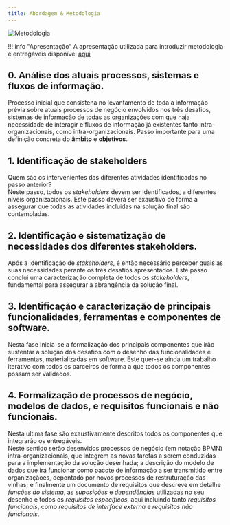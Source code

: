 ```yaml
---
title: Abordagem & Metodologia
---
```


![Metodologia](/diagramas/export/metodologia.png)

!!! info "Apresentação"
    A apresentação utilizada para introduzir metodologia e entregáveis disponível [aqui](/documentos/intro_metod_29-10-2021.pdf)


## 0. Análise dos atuais processos, sistemas e fluxos de informação.

Processo inicial que consistena no levantamento de toda a informação prévia sobre atuais processos de negócio envolvidos nos três desafios, sistemas de informação de todas as organizações com que haja necessidade de interagir e fluxos de informação já existentes tanto intra-organizacionais, como intra-organizacionais. Passo importante para uma definição concreta do **âmbito** e **objetivos**.

## 1. Identificação de stakeholders

Quem são os intervenientes das diferentes atividades identificadas no passo anterior?  
Neste passo, todos os _stakeholders_ devem ser identificados, a diferentes níveis organizacionais. Este passo deverá ser exaustivo de forma a assegurar que todas as atividades incluidas na solução final são contempladas.

## 2. Identificação e sistematização de necessidades dos diferentes stakeholders.

Após a identificação de _stakeholders_, é então necessário perceber quais as suas necessidades perante os três desafios apresentados. Este passo conclui uma caracterização completa de todos os _stakeholders_, fundamental para assegurar a abrangência da solução final.

## 3. Identificação e caracterização de principais funcionalidades, ferramentas e componentes de software.

Nesta fase inicia-se a formalização dos principais componentes que irão sustentar a solução dos desafios com o desenho das funcionalidades e ferramentas, materializadas em software. Este quer-se ainda um trabalho iterativo com todos os parceiros de forma a que todos os componentes possam ser validados.

## 4. Formalização de processos de negócio, modelos de dados, e requisitos funcionais e não funcionais.

Nesta ultima fase são exaustivamente descritos todos os componentes que integrarão os entregáveis.  
Neste sentido serão desenvidos processos de negócio (em notação BPMN) intra-organizacionais, que integrem as novas tarefas a serem conduzidas para a implementação da solução desenhada; a descrição do modelo de dados que irá funcionar como pacote de informação a ser transmitido entre organizaçãoes, depontado por novos processos de restruturação das vinhas; e finalmente um documento de requisitos que descreve em detalhe _funções do sistema_, as _suposições_ e _dependências_ utilizadas no seu desenho e todos os _requisitos específicos_, aqui incluindo tanto _requisitos funcionais_, como _requisitos de interface externa_ e _requisitos não funcionais_.
